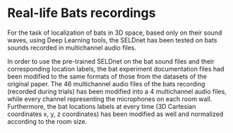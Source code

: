 # Real-life Bats recordings

For the task of localization of bats in 3D space, based only on their sound waves, using Deep Learning tools, the SELDnet has been tested on bats sounds recorded in multichannel audio files. 

In order to use the pre-trained SELDnet on the bat sound files and their corresponding location labels, the bat experiment documentation files had been modified to the same formats of those from the datasets of the original paper. 
The 46 multichannel audio files of the bats recording (recorded during trials) has been modified into a 4 multichannel audio files, while every channel representing the microphones on each room wall. Furthermore, the bat locations labels at every time (3D Cartesian coordinates x, y, z coordinates) has been modified as well and normalized according to the room size.

